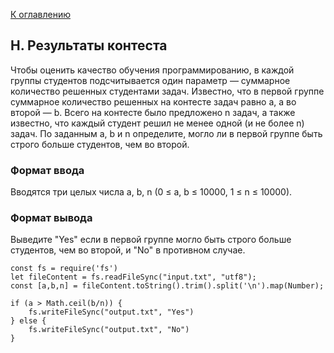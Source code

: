 [К оглавлению](https://github.com/st119149/yandex-algorithms-4.0/blob/main/README.md)

## H. Результаты контеста
Чтобы оценить качество обучения программированию, в каждой группы студентов подсчитывается один параметр — суммарное количество решенных студентами задач.
Известно, что в первой группе суммарное количество решенных на контесте задач равно a, а во второй — b. Всего на контесте было предложено n задач, а также известно, что каждый студент решил не менее одной (и не более n) задач.
По заданным a, b и n определите, могло ли в первой группе быть строго больше студентов, чем во второй.

### Формат ввода
Вводятся три целых числа a, b, n (0 ≤ a, b ≤ 10000, 1 ≤ n ≤ 10000).

### Формат вывода
Выведите "Yes" если в первой группе могло быть строго больше студентов, чем во второй, и "No" в противном случае.
```
const fs = require('fs')
let fileContent = fs.readFileSync("input.txt", "utf8");
const [a,b,n] = fileContent.toString().trim().split('\n').map(Number);

if (a > Math.ceil(b/n)) {
	fs.writeFileSync("output.txt", "Yes")
} else {
	fs.writeFileSync("output.txt", "No")
}
```
